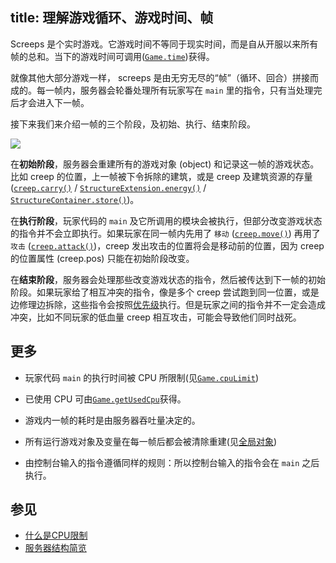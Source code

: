 title: 理解游戏循环、游戏时间、帧
---

Screeps 是个实时游戏。它游戏时间不等同于现实时间，而是自从开服以来所有帧的总和。当下的游戏时间可调用([`Game.time`](/api/#Game.time))获得。

就像其他大部分游戏一样， screeps 是由无穷无尽的“帧”（循环、回合）拼接而成的。每一帧内，服务器会轮番处理所有玩家写在 `main` 里的指令，只有当处理完后才会进入下一帧。

接下来我们来介绍一帧的三个阶段，及初始、执行、结束阶段。

![](img/game-loop.png)

在**初始阶段**，服务器会重建所有的游戏对象 (object) 和记录这一帧的游戏状态。比如 creep 的位置，上一帧被下令拆除的建筑，或是 creep 及建筑资源的存量 ([`creep.carry()`](api/#Creep.carry) / [`StructureExtension.energy()`](api/#StructureExtension.energy) / [`StructureContainer.store()`](api/#StructureContainer.store))。

在**执行阶段**，玩家代码的 `main` 及它所调用的模块会被执行，但部分改变游戏状态的指令并不会立即执行。如果玩家在同一帧内先用了 `移动` ([`creep.move()`](api/#Creep.move)) 再用了 `攻击` ([`creep.attack()`](api/#Creep.attack))，creep 发出攻击的位置将会是移动前的位置，因为 creep 的位置属性 (creep.pos) 只能在初始阶段改变。

在**结束阶段**，服务器会处理那些改变游戏状态的指令，然后被传达到下一帧的初始阶段。如果玩家给了相互冲突的指令，像是多个 creep 尝试跑到同一位置，或是边修理边拆除，这些指令会按照[优先级](/simultaneous-actions.html)执行。但是玩家之间的指令并不一定会造成冲突，比如不同玩家的低血量 creep 相互攻击，可能会导致他们同时战死。

## 更多

*   玩家代码 `main` 的执行时间被 CPU 所限制(见[`Game.cpuLimit`](/api/#Game.cpuLimit))

*   已使用 CPU 可由[`Game.getUsedCpu`](/api/#Game.getUsedCpu)获得。
*   游戏内一帧的耗时是由服务器吞吐量决定的。
*   所有运行游戏对象及变量在每一帧后都会被清除重建(见[全局对象](/global-objects.html))
*   由控制台输入的指令遵循同样的规则：所以控制台输入的指令会在 `main` 之后执行。

## 参见

*   [什么是CPU限制](/cpu-limit.html)
*   [服务器结构简览](/architecture.html)
